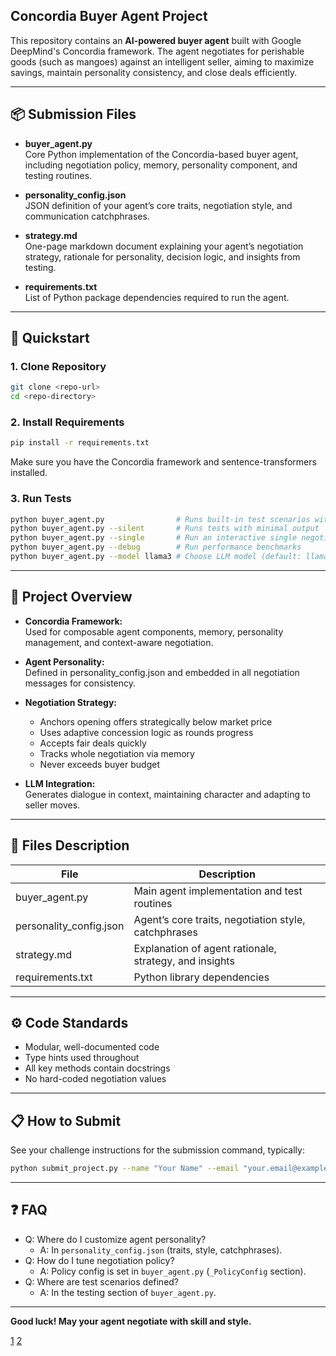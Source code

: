 ## Concordia Buyer Agent Project

This repository contains an **AI-powered buyer agent** built with Google DeepMind's Concordia framework. The agent negotiates for perishable goods (such as mangoes) against an intelligent seller, aiming to maximize savings, maintain personality consistency, and close deals efficiently.

***

## 📦 Submission Files

- **buyer_agent.py**  
  Core Python implementation of the Concordia-based buyer agent, including negotiation policy, memory, personality component, and testing routines.

- **personality_config.json**  
  JSON definition of your agent’s core traits, negotiation style, and communication catchphrases.

- **strategy.md**  
  One-page markdown document explaining your agent’s negotiation strategy, rationale for personality, decision logic, and insights from testing.

- **requirements.txt**  
  List of Python package dependencies required to run the agent.

***

## 🚀 Quickstart

### 1. Clone Repository
```bash
git clone <repo-url>
cd <repo-directory>
```

### 2. Install Requirements
```bash
pip install -r requirements.txt
```
Make sure you have the Concordia framework and sentence-transformers installed.

### 3. Run Tests
```bash
python buyer_agent.py                # Runs built-in test scenarios with conversation output
python buyer_agent.py --silent       # Runs tests with minimal output
python buyer_agent.py --single       # Run an interactive single negotiation
python buyer_agent.py --debug        # Run performance benchmarks
python buyer_agent.py --model llama3 # Choose LLM model (default: llama3:8b)
```

***

## 🧠 Project Overview

- **Concordia Framework:**  
  Used for composable agent components, memory, personality management, and context-aware negotiation.

- **Agent Personality:**  
  Defined in personality_config.json and embedded in all negotiation messages for consistency.

- **Negotiation Strategy:**  
  - Anchors opening offers strategically below market price
  - Uses adaptive concession logic as rounds progress
  - Accepts fair deals quickly
  - Tracks whole negotiation via memory
  - Never exceeds buyer budget

- **LLM Integration:**  
  Generates dialogue in context, maintaining character and adapting to seller moves.

***

## 📝 Files Description

| File                    | Description                                              |
|-------------------------|----------------------------------------------------------|
| buyer_agent.py          | Main agent implementation and test routines              |
| personality_config.json | Agent’s core traits, negotiation style, catchphrases     |
| strategy.md             | Explanation of agent rationale, strategy, and insights   |
| requirements.txt        | Python library dependencies                              |

***

## ⚙️ Code Standards

- Modular, well-documented code
- Type hints used throughout
- All key methods contain docstrings
- No hard-coded negotiation values

***

## 📋 How to Submit

See your challenge instructions for the submission command, typically:
```bash
python submit_project.py --name "Your Name" --email "your.email@example.com"
```

***

## ❓ FAQ

- Q: Where do I customize agent personality?
  - A: In `personality_config.json` (traits, style, catchphrases).
- Q: How do I tune negotiation policy?
  - A: Policy config is set in `buyer_agent.py` (`_PolicyConfig` section).
- Q: Where are test scenarios defined?
  - A: In the testing section of `buyer_agent.py`.

***

**Good luck! May your agent negotiate with skill and style.**

[1](https://ppl-ai-file-upload.s3.amazonaws.com/web/direct-files/attachments/70191914/c01d4a6f-b75b-4171-8a92-94f469379795/paste.txt)
[2](https://ppl-ai-file-upload.s3.amazonaws.com/web/direct-files/attachments/images/70191914/854e5aae-96cb-417e-99b7-e1f8d60ccc89/WhatsApp-Image-2025-08-22-at-15.01.44_62641df9.jpg)
